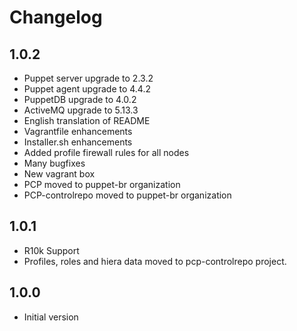 # Changelog

## 1.0.2
- Puppet server upgrade to 2.3.2
- Puppet agent upgrade to 4.4.2
- PuppetDB upgrade to 4.0.2
- ActiveMQ upgrade to 5.13.3
- English translation of README
- Vagrantfile enhancements
- Installer.sh enhancements
- Added profile firewall rules for all nodes
- Many bugfixes
- New vagrant box
- PCP moved to puppet-br organization
- PCP-controlrepo moved to puppet-br organization

## 1.0.1
- R10k Support
- Profiles, roles and hiera data moved to pcp-controlrepo project.

## 1.0.0

- Initial version
